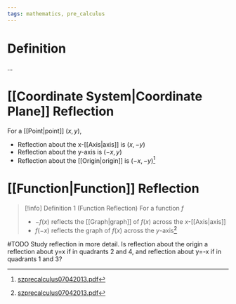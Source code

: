 ```yaml
---
tags: mathematics, pre_calculus
---
```


# Definition

...

# [[Coordinate System|Coordinate Plane]] Reflection

For a [[Point|point]] $(x, y)$,

- Reflection about the x-[[Axis|axis]] is $(x, -y)$
- Reflection about the y-axis is $(-x, y)$
- Reflection about the [[Origin|origin]] is $(-x, -y)$[^1]

# [[Function|Function]] Reflection

> [!info] Definition 1 (Function Reflection)
> For a function $f$
> - $-f(x)$ reflects the [[Graph|graph]] of $f(x)$ across the $x$-[[Axis|axis]]
> - $f(-x)$ reflects the graph of $f(x)$ across the $y$-axis[^2]

#TODO
Study reflection in more detail.
Is reflection about the origin a reflection about y=x if in quadrants 2 and 4, and reflection about y=-x if in quadrants 1 and 3?

[^1]: [szprecalculus07042013.pdf](zotero://open-pdf/library/items/J3667KH4?page=22)
[^2]: [szprecalculus07042013.pdf](zotero://open-pdf/library/items/J3667KH4?page=138)